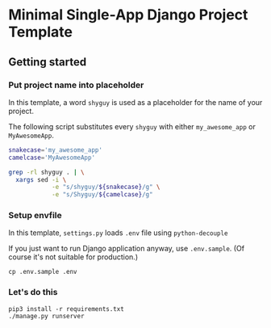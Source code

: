 # Minimal Single-App Django Project Template

## Getting started

### Put project name into placeholder

In this template, a word `shyguy` is used as a placeholder for the name of your project.

The following script substitutes every `shyguy` with either `my_awesome_app` or `MyAwesomeApp`.

```bash
snakecase='my_awesome_app'
camelcase='MyAwesomeApp'

grep -rl shyguy . | \
  xargs sed -i \
            -e "s/shyguy/${snakecase}/g" \
            -e "s/Shyguy/${camelcase}/g"
```

### Setup envfile

In this template, `settings.py` loads `.env` file using `python-decouple`

If you just want to run Django application anyway, use `.env.sample`.
(Of course it's not suitable for production.)

```
cp .env.sample .env
```

### Let's do this

```
pip3 install -r requirements.txt
./manage.py runserver
```
